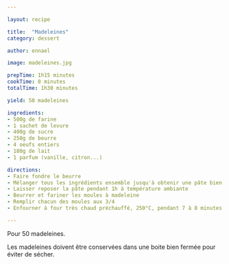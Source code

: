 ```yaml
---

layout: recipe

title:  "Madeleines"
category: dessert

author: ennael

image: madeleines.jpg

prepTime: 1h15 minutes
cookTime: 8 minutes
totalTime: 1h30 minutes

yield: 50 madeleines

ingredients:
- 500g de farine
- 1 sachet de levure
- 400g de sucre
- 250g de beurre
- 4 oeufs entiers
- 180g de lait
- 1 parfum (vanille, citron...)

directions:
- Faire fondre le beurre
- Mélanger tous les ingrédients ensemble jusqu'à obtenir une pâte bien lisse.
- Laisser reposer la pâte pendant 1h à température ambiante
- Beurrer et fariner les moules à madeleine
- Remplir chacun des moules aux 3/4
- Enfourner à four très chaud préchauffé, 250°C, pendant 7 à 8 minutes

---
```


Pour 50 madeleines.

Les madeleines doivent être conservées dans une boite bien fermée pour éviter de sécher.
